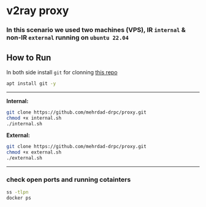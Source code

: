 # v2ray proxy

### In this scenario we used two machines (VPS), IR `internal` & non-IR `external` running on `ubuntu 22.04`

## How to Run
In both side install `git` for clonning [this repo](https://github.com/mehrdad-drpc/proxy)
```bash
apt install git -y
```
---

**Internal:**
```bash
git clone https://github.com/mehrdad-drpc/proxy.git
chmod +x internal.sh
./internal.sh
```
**External:**
```bash
git clone https://github.com/mehrdad-drpc/proxy.git
chmod +x external.sh
./external.sh
```
---
### check open ports and running cotainters
```bash
ss -tlpn
docker ps
```
